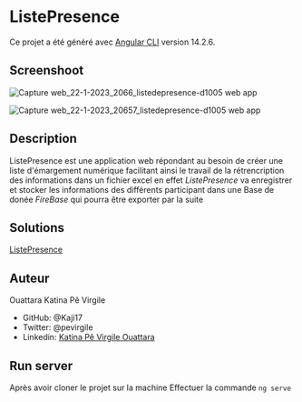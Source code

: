 # ListePresence

Ce projet a été généré avec [Angular CLI](https://github.com/angular/angular-cli) version 14.2.6.

## Screenshoot

![Capture web_22-1-2023_2066_listedepresence-d1005 web app](https://user-images.githubusercontent.com/112895450/213937850-2da0800b-8c37-420e-91fc-d1dc8705c926.jpeg)

![Capture web_22-1-2023_20657_listedepresence-d1005 web app](https://user-images.githubusercontent.com/112895450/213937859-8956c3d5-7933-4602-be14-8b0b0634967d.jpeg)

## Description

ListePresence est une application web répondant au besoin de créer une liste d'émargement numérique facilitant ainsi le travail de la rétrencription des informations dans un fichier excel en effet *ListePresence* va enregistrer et stocker les informations des différents participant dans une Base de donée *FireBase* qui pourra être exporter par la suite 

## Solutions 
[ListePresence](https://listedepresence-d1005.web.app)

## Auteur
Ouattara Katina Pê Virgile

- GitHub: @Kaji17
- Twitter: @pevirgile
- Linkedin: [Katina Pê Virgile Ouattara](https://www.linkedin.com/in/katina-p%C3%AA-virgile-ouattara-62289a203/)

## Run server
Après avoir cloner le projet sur la machine Effectuer la commande `ng serve`
